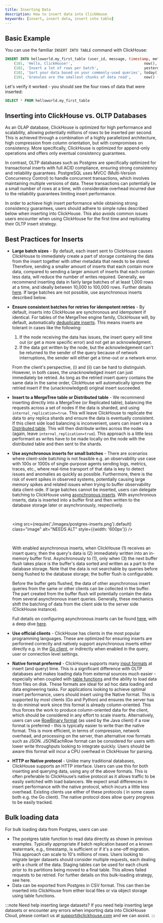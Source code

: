 ```yaml
---
title: Inserting Data
description: How to insert data into ClickHouse
keywords: [insert, insert data, insert into table]
---
```


## Basic Example

You can use the familiar `INSERT INTO TABLE` command with ClickHouse:

```sql
INSERT INTO helloworld.my_first_table (user_id, message, timestamp, metric) VALUES
    (101, 'Hello, ClickHouse!',                                 now(),       -1.0    ),
    (102, 'Insert a lot of rows per batch',                     yesterday(), 1.41421 ),
    (102, 'Sort your data based on your commonly-used queries', today(),     2.718   ),
    (101, 'Granules are the smallest chunks of data read',      now() + 5,   3.14159 )
```

Let's verify it worked - you should see the four rows of data that were inserted:

```sql
SELECT * FROM helloworld.my_first_table
```

## Inserting into ClickHouse vs. OLTP Databases

As an OLAP database, ClickHouse is optimized for high performance and scalability, allowing potentially millions of rows to be inserted per second. This is achieved through a combination of a highly parallelized architecture, high compression from column orientation, but with compromises on consistency. More specifically, ClickHouse is optimized for append-only operations and offers only eventual consistency guarantees.

In contrast, OLTP databases such as Postgres are specifically optimized for transactional inserts with full ACID compliance, ensuring strong consistency and reliability guarantees. PostgreSQL uses MVCC (Multi-Version Concurrency Control) to handle concurrent transactions, which involves maintaining multiple versions of data. These transactions can potentially be a small number of rows at a time, with considerable overhead incurred due to the reliability guarantees limiting insert performance.

In order to achieve high insert performance while obtaining strong consistency guarantees, users should adhere to simple rules described below when inserting into ClickHouse. This also avoids common issues users encounter when using ClickHouse for the first time and replicating their OLTP insert strategy.

## Best Practices for Inserts

- **Large batch sizes** - By default, each insert sent to ClickHouse causes ClickHouse to immediately create a part of storage containing the data from the insert together with other metadata that needs to be stored. Therefore, sending a smaller amount of inserts that each contain more data, compared to sending a larger amount of inserts that each contain less data, will reduce the number of writes required. Generally, we recommend inserting data in fairly large batches of at least 1,000 rows at a time, and ideally between 10,000 to 100,000 rows. Further details [here](https://clickhouse.com/blog/asynchronous-data-inserts-in-clickhouse#data-needs-to-be-batched-for-optimal-performance). If large batches are not possible, use asynchronous inserts described below.

- **Ensure consistent batches for retries for idempotent retries** - By default, inserts into ClickHouse are synchronous and idempotent if identical. For tables of the MergeTree engine family, ClickHouse will, by default, automatically [deduplicate inserts](https://clickhouse.com/blog/common-getting-started-issues-with-clickhouse#5-deduplication-at-insert-time). This means inserts are tolerant in cases like the following:

    1. If the node receiving the data has issues, the insert query will time out (or get a more specific error) and not get an acknowledgment.
    2. If the data got written by the node, but the acknowledgement can't be returned to the sender of the query because of network interruptions, the sender will either get a time-out or a network error.

    From the client's perspective, (i) and (ii) can be hard to distinguish. However, in both cases, the unacknowledged insert can just immediately be retried. As long as the retried insert query contains the same data in the same order, ClickHouse will automatically ignore the retried insert if the (unacknowledged) original insert succeeded.

- **Insert to a MergeTree table or Distributed table**  - We recommend inserting directly into a MergeTree (or Replicated table), balancing the requests across a set of nodes if the data is sharded, and using `internal_replication=true`. This will leave ClickHouse to replicate the data to any replica shards and ensure the data is eventually consistent. If this client side load balancing is inconvenient, users can insert via a [Distributed table](/en/engines/table-engines/special/distributed). This will then distribute writes across the nodes (again, leave `internal_replication=true`). This approach is a little less performant as writes have to be made locally on the node with the distributed table and then sent to the shards.
- **Use asynchronous inserts for small batches** - There are scenarios where client-side batching is not feasible e.g. an observability use case with 100s or 1000s of single-purpose agents sending logs, metrics, traces, etc., where real-time transport of that data is key to detect issues and anomalies as quickly as possible. Furthermore, there is the risk of event spikes in observed systems, potentially causing large memory spikes and related issues when trying to buffer observability data client-side. If large batches cannot be inserted, users can delegate batching to ClickHouse using [asynchronous inserts](/en/cloud/bestpractices/asynchronous-inserts). With asynchronous inserts, data is inserted into a buffer first and then written to the database storage later or asynchronously, respectively.

    <br />

    <img src={require('./images/postgres-inserts.png').default}    
    class="image"
    alt="NEEDS ALT"
    style={{width: '600px'}} />

    <br />

    With enabled asynchronous inserts, when ClickHouse (1) receives an insert query, then the query's data is (2) immediately written into an in-memory buffer first. Asynchronously to (1), only when (3) the next buffer flush takes place is the buffer's data sorted and written as a part to the database storage. Note that the data is not searchable by queries before being flushed to the database storage; the buffer flush is configurable.

    Before the buffer gets flushed, the data of other asynchronous insert queries from the same or other clients can be collected in the buffer. The part created from the buffer flush will potentially contain the data from several asynchronous insert queries. Generally, these mechanics shift the batching of data from the client side to the server side (ClickHouse instance).

    Full details on configuring asynchronous inserts can be found [here](/en/optimize/asynchronous-inserts#enabling-asynchronous-inserts), with a deep dive [here](https://clickhouse.com/blog/asynchronous-data-inserts-in-clickhouse).

- **Use official clients** - ClickHouse has clients in the most popular programming languages. These are optimized for ensuring inserts are performed correctly and natively support asynchronous inserts either directly e.g. in the [Go client](/en/integrations/go#async-insert), or indirectly when enabled in the query, user or connection level settings.
- **Native format preferred** - ClickHouse supports many [input formats](/en/interfaces/formats) at insert (and query) time. This is a significant difference with OLTP databases and makes loading data from external sources much easier - especially when coupled with [table functions](/en/sql-reference/table-functions)  and the ability to load data from files on disk. These formats are ideal for ad hoc data loading and data engineering tasks. For applications looking to achieve optimal insert performance, users should insert using the Native format. This is supported by most clients (Go and Python) and ensures the server has to do minimal work since this format is already column-oriented. This thus forces the work to produce column-oriented data for the client, which should be considered in any effort to scale inserts. Alternatively, users can use [RowBinary format](/en/interfaces/formats#rowbinary) (as used by the Java client) if a row format is preferred - this is typically easier to write than the native format. This is more efficient, in terms of compression, network overhead, and processing on the server, than alternative row formats such as JSON. JSONEachRow format can be considered for users with lower write throughputs looking to integrate quickly. Users should be aware this format will incur a CPU overhead in ClickHouse for parsing.
- **HTTP or Native protocol** - Unlike many traditional databases, ClickHouse supports an HTTP interface. Users can use this for both inserting and querying data, using any of the above formats. This is often preferable to ClickHouse’s native protocol as it allows traffic to be easily switched with load balancers. We expect small differences in insert performance with the native protocol, which incurs a little less overhead. Existing clients use either of these protocols ( in some cases both e.g. the Go client). The native protocol does allow query progress to be easily tracked.

## Bulk loading data

For bulk loading data from Postgres, users can use:

- The postgres table function to read data directly as shown in previous examples. Typically appropriate if batch replication based on a known watermark, e.g., timestamp, is sufficient or if it's a one-off migration. This approach can scale to 10's millions of rows. Users looking to migrate larger datasets should consider multiple requests, each dealing with a chunk of the data. Staging tables can be used for each chunk prior to its partitions being moved to a final table. This allows failed requests to be retried.  For further details on this bulk-loading strategy, see here.
- Data can be exported from Postgres in CSV format. This can then be inserted into ClickHouse from either local files or via object storage using table functions.

:::note Need help inserting large datasets?
If you need help inserting large datasets or encounter any errors when importing data into ClickHouse Cloud, please contact us at support@clickhouse.com and we can assist.
:::
